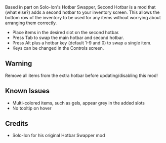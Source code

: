 Based in part on Solo-Ion's Hotbar Swapper, Second Hotbar is a mod that (what else?) adds a second hotbar to your inventory screen. This allows the bottom row of the inventory to be used for any items without worrying about arranging them correctly.

* Place items in the desired slot on the second hotbar.
* Press Tab to swap the main hotbar and second hotbar.
* Press Alt plus a hotbar key (default 1-9 and 0) to swap a single item.
* Keys can be changed in the Controls screen.

## Warning
Remove all items from the extra hotbar before updating/disabling this mod!

## Known Issues
* Multi-colored items, such as gels, appear grey in the added slots
* No tooltip on hover

## Credits
* Solo-Ion for his original Hotbar Swapper mod
